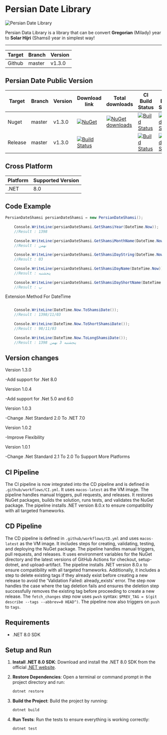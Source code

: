 # Persian Date Library

![Persian Date Library](https://lh3.googleusercontent.com/p_InfUloerXCEMJLLGA4n8HAQT7yR1kTn53cpYwFlFHkqa9TlaXE9K6BVef6i19JJzo=s180-rw)

Persian Data Library is a library that can be convert **Gregorian** (Milady) year to **Solar Hijri** (Shamsi) year in simplest way!

-------------------------

| Target | Branch | Version |
| ------ | ------ | ------ |
| Github | master | v1.3.0 | 


## Persian Date Public Version
| Target | Branch | Version | Download link | Total downloads | CI Build Status | CD Build Status |
| ------ | ------ | ------ | ------ | ------ | ------ | ------ |
| Nuget | master | v1.3.0 | [![NuGet](https://img.shields.io/nuget/v/PersianDateShamsi.svg)](https://www.nuget.org/packages/PersianDateShamsi) | [![NuGet downloads](https://img.shields.io/nuget/dt/PersianDateShamsi.svg)](https://www.nuget.org/packages/PersianDateShamsi) | [![Build Status](https://github.com/hootanht/PersianDate/actions/workflows/CI.yml/badge.svg?branch=master)](https://github.com/hootanht/PersianDate/actions) | [![Build Status](https://github.com/hootanht/PersianDate/actions/workflows/CD.yml/badge.svg?branch=master)](https://github.com/hootanht/PersianDate/actions) |
| Release | master | v1.3.0 | [![Build Status](https://github.com/hootanht/PersianDate/actions/workflows/CI.yml/badge.svg?branch=master)](https://github.com/hootanht/PersianDate/actions) | | [![Build Status](https://github.com/hootanht/PersianDate/actions/workflows/CI.yml/badge.svg?branch=master)](https://github.com/hootanht/PersianDate/actions) | [![Build Status](https://github.com/hootanht/PersianDate/actions/workflows/CD.yml/badge.svg?branch=master)](https://github.com/hootanht/PersianDate/actions) |

## Cross Platform

| Platform | Supported Version |
| ------ | ------ |
| .NET | 8.0 |

## Code Example

```c#
PersianDateShamsi persianDateShamsi = new PersianDateShamsi();
    
    Console.WriteLine(persianDateShamsi.GetShamsiYear(DateTime.Now));
    //Result : 1398
    
    Console.WriteLine(persianDateShamsi.GetShamsiMonthName(DateTime.Now));
    //Result : بهمن
    
    Console.WriteLine(persianDateShamsi.GetShamsiDayString(DateTime.Now));
    //Result : 03
    
    Console.WriteLine(persianDateShamsi.GetShamsiDayName(DateTime.Now));
    //Result : پنجشنبه
    
    Console.WriteLine(persianDateShamsi.GetShamsiDayShortName(DateTime.Now));
    //Result : پ
```

Extension Method For DateTime

```c#

    Console.WriteLine(DateTime.Now.ToShamsiDate());
    //Result : 1398/11/03
    
    Console.WriteLine(DateTime.Now.ToShortShamsiDate());
    //Result : 98/11/03
    
    Console.WriteLine(DateTime.Now.ToLongShamsiDate());
    //Result : پنجشنبه 3 بهمن 1398
```

## Version changes
Version 1.3.0

-Add support for .Net 8.0

Version 1.0.4

-Add support for .Net 5.0 and 6.0

Version 1.0.3

-Change .Net Standard 2.0 To .NET 7.0

Version 1.0.2

-Improve Flexibility

Version 1.0.1

-Change .Net Standard 2.1 To 2.0 To Support More Platforms

## CI Pipeline

The CI pipeline is now integrated into the CD pipeline and is defined in `.github/workflows/CI.yml`. It uses `macos-latest` as the VM image. The pipeline handles manual triggers, pull requests, and releases. It restores NuGet packages, builds the solution, runs tests, and validates the NuGet package. The pipeline installs .NET version 8.0.x to ensure compatibility with all targeted frameworks.

## CD Pipeline

The CD pipeline is defined in `.github/workflows/CD.yml` and uses `macos-latest` as the VM image. It includes steps for creating, validating, testing, and deploying the NuGet package. The pipeline handles manual triggers, pull requests, and releases. It uses environment variables for the NuGet directory and the latest versions of GitHub Actions for checkout, setup-dotnet, and upload-artifact. The pipeline installs .NET version 8.0.x to ensure compatibility with all targeted frameworks. Additionally, it includes a step to delete existing tags if they already exist before creating a new release to avoid the 'Validation Failed: already_exists' error. The step now handles the case where the tag deletion fails and ensures the deletion step successfully removes the existing tag before proceeding to create a new release. The `fetch_changes` step now uses `pwsh` syntax: `$PREV_TAG = $(git describe --tags --abbrev=0 HEAD^)`. The pipeline now also triggers on `push` to `tags`.

## Requirements

- .NET 8.0 SDK

## Setup and Run

1. **Install .NET 8.0 SDK**: Download and install the .NET 8.0 SDK from the official [.NET website](https://dotnet.microsoft.com/download/dotnet/8.0).

2. **Restore Dependencies**: Open a terminal or command prompt in the project directory and run:
   ```sh
   dotnet restore
   ```

3. **Build the Project**: Build the project by running:
   ```sh
   dotnet build
   ```

4. **Run Tests**: Run the tests to ensure everything is working correctly:
   ```sh
   dotnet test
   ```

